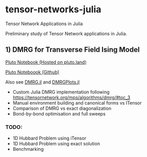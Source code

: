 # tensor-networks-julia
Tensor Network Applications in Julia

Preliminary study of Tensor Network applications in Julia.

## 1) DMRG for Transverse Field Ising Model

[Pluto Notebook (Hosted on pluto.land)](https://pluto.land/n/urkym1rb)

[Pluto Noteboook (Github)](notebooks/dmrg.jl)

Also see [DMRG.jl](src/DMRG.jl) and [DMRGPlots.jl](src/DMRGPlots.jl)

- Custom Julia DMRG implementation following https://tensornetwork.org/mps/algorithms/dmrg/#toc_3
- Manual environment building and canonical forms vs ITensor
- Comparison of DMRG vs exact diagonalization
- Bond-by-bond optimisation and full sweeps


### TODO:

- 1D Hubbard Problem using iTensor
- 1D Hubbard Problem using exact solution
- Benchmarking